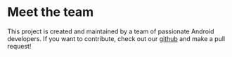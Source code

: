 <script setup>
import { VPTeamMembers } from 'vitepress/theme'

const members = [
  {
    avatar: 'https://avatars.githubusercontent.com/u/108718230?v=4',
    name: 'Danne Dullers',
    title: 'Developer',
    links: [
      { icon: 'github', link: 'https://github.com/DanneD-Wisemen' },
    ]
  },
]
</script>

# Meet the team

This project is created and maintained by a team of passionate Android developers. If you want to contribute,
check out our [github](https://github.com/appwise-labs/Android-Manifesto) and make a pull request!

<VPTeamMembers size="small" :members="members" />
